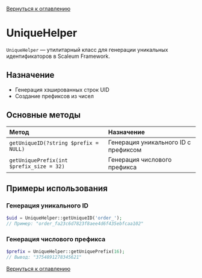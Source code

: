 [Вернуться к оглавлению](../index.md)
# UniqueHelper

`UniqueHelper` — утилитарный класс для генерации уникальных идентификаторов в Scaleum Framework.

## Назначение

- Генерация хэшированных строк UID
- Создание префиксов из чисел

## Основные методы

| Метод | Назначение |
|:------|:-----------|
| `getUniqueID(?string $prefix = NULL)` | Генерация уникального ID c префиксом |
| `getUniquePrefix(int $prefix_size = 32)` | Генерация числового префикса |

## Примеры использования

### Генерация уникального ID

```php
$uid = UniqueHelper::getUniqueID('order_');
// Пример: "order_fa23c6d7823f8aee4d6f435ebfcaa102"
```

### Генерация числового префикса

```php
$prefix = UniqueHelper::getUniquePrefix(16);
// Вывод: "3754891278345621"
```
[Вернуться к оглавлению](../index.md)